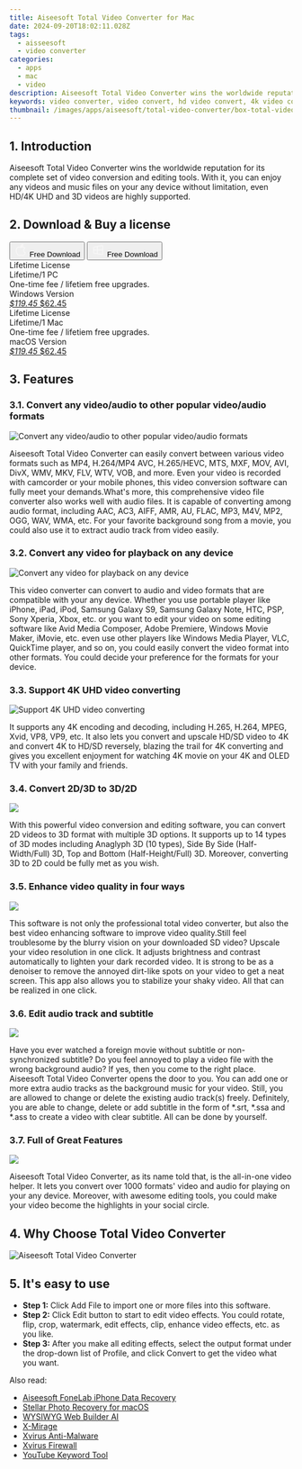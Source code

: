 ```yaml
---
title: Aiseesoft Total Video Converter for Mac
date: 2024-09-20T18:02:11.028Z
tags: 
  - aisseesoft
  - video converter
categories: 
  - apps
  - mac
  - video
description: Aiseesoft Total Video Converter wins the worldwide reputation for its complete set of video conversion and editing tools. With it, you can enjoy any videos and music files on your any device without limitation, even HD/4K UHD and 3D videos are highly supported.
keywords: video converter, video convert, hd video convert, 4k video convert, 3d video convert, video to audio, audio to video, video to device, video to player, video to editor, video to social media, video to youtube, video to facebook, video to instagram, video to twitter, video to tiktok, video to snapchat, video to whatsapp, video to wechat, video to line, video to viber, video to telegram, video to signal, video to kakaotalk, video to skype, video to zoom, video to discord, video to teams, video to slack, video to messenger, video to imessage, video to facetime, video to duo, video to wechat, video to line, video to viber, video to telegram, video to signal, video to kakaotalk, video to skype, video to zoom, video to discord, video to teams, video to slack, video to messenger, video to imessage, video to facetime, video to duo, video to wechat, video to line, video to viber, video to telegram, video to signal, video to kakaotalk, video to skype, video to zoom, video to discord, video to teams, video to slack, video to messenger, video to imessage, video to facetime, video to duo
thumbnail: /images/apps/aiseesoft/total-video-converter/box-total-video-converter-mac.png
---
```


## 1. Introduction

Aiseesoft Total Video Converter wins the worldwide reputation for its complete set of video conversion and editing tools. With it, you can enjoy any videos and music files on your any device without limitation, even HD/4K UHD and 3D videos are highly supported.

## 2. Download & Buy a license

<div class="mx-auto flex items-center justify-center space-x-4">
  <button 
  onclick="javascript:window.open('https://secure.2checkout.com/order/checkout.php?PRODS=4594445&QTY=1&COUPON=AISEOHC&DESIGN_TYPE=2&SHORT_FORM=1&AFFILIATE=108875&CART=1', '_blank');
    window.open('https://download.aiseesoft.com/mac/mac-video-converter-ultimate.zip', '_blank');void(0);"
  class="flex flex-row font-bold rounded-lg text-lg w-48 h-16 bg-[#FF8014] text-[#ffffff] items-center justify-center p-2">
    <svg width="24px" height="24px" viewBox="0 0 24 24" xmlns="http://www.w3.org/2000/svg" color="#ffffff" fill="none" stroke="currentColor" stroke-width="3" stroke-linecap="round" stroke-linejoin="round"><path d="M16 2C16.3632 4.17921 14.0879 5.83084 12.8158 6.57142C12.4406 6.78988 12.0172 6.5117 12.0819 6.08234C12.2993 4.63878 13.0941 2.00008 16 2Z" stroke="#f8f7f7" stroke-width="1.5"></path><path d="M9 6.5C9.89676 6.5 10.6905 6.69941 11.2945 6.92013C12.0563 7.19855 12.9437 7.19854 13.7055 6.92012C14.3094 6.6994 15.1032 6.5 15.9999 6.5C17.0852 6.5 18.4649 7.08889 19.4999 8.26666C16 11 17 15.5 20.269 16.6916C19.2253 19.5592 17.2413 21.5 15.4999 21.5C13.9999 21.5 14 20.8 12.5 20.8C11 20.8 11 21.5 9.5 21.5C7 21.5 4 17.5 4 12.5C4 8.5 7 6.5 9 6.5Z" stroke="#f8f7f7" stroke-width="1.5"></path></svg>    
    <span class="font-medium mx-auto">Free Download</span>  
  </button>
  <button 
  onclick="javascript:window.open('https://secure.2checkout.com/order/checkout.php?PRODS=4575878&QTY=1&COUPON=AISEOHC&DESIGN_TYPE=2&SHORT_FORM=1&AFFILIATE=108875&CART=1', '_blank');
    window.open('https://download.aiseesoft.com/video-converter-ultimate.exe', '_blank');void(0);"
  class="flex flex-row font-bold rounded-lg text-lg w-48 h-16 bg-[#FF8014] text-[#ffffff] items-center justify-center p-2">
    <svg width="24px" height="24px" viewBox="0 0 24 24" xmlns="http://www.w3.org/2000/svg" color="#ffffff" fill="none" stroke="currentColor" stroke-width="3" stroke-linecap="round" stroke-linejoin="round"><path d="M4 16.9865V7.01353C4 6.71792 4.21531 6.46636 4.50737 6.42072L19.3074 4.10822C19.6713 4.05137 20 4.33273 20 4.70103V19.299C20 19.6673 19.6713 19.9486 19.3074 19.8918L4.50737 17.5793C4.21531 17.5336 4 17.2821 4 16.9865Z" stroke="#f8f7f7" stroke-width="1.5"></path><path d="M4 12H20" stroke="#f8f7f7" stroke-width="1.5"></path><path d="M10.5 5.5V18.5" stroke="#f8f7f7" stroke-width="1.5"></path></svg>
    <span class="font-medium mx-auto">Free Download</span>  
  </button>
</div>

<div class="mx-auto flex items-center justify-center">
  <div class="m-8 grid grid-cols-1 gap-6 xl:grid-cols-2">
    <div class="flex w-full flex-col rounded-2xl bg-[#ffffff] text-[#374151] shadow-xl xl:w-96">
      <div class="flex h-full flex-col p-8">
        <div class="pb-6 text-3xl font-bold">Lifetime License</div>
        <div class="pb-12 text-lg">
          Lifetime/1 PC
          <div class="text-xs">One-time fee / lifetiem free upgrades.</div>
          <div class="text-xs">Windows Version</div>
        </div>
        <div class="flex flex-col gap-3 text-base"></div>
        <div class="flex flex-grow"></div>
        <div class="flex pt-10">
          <a href="https://secure.2checkout.com/order/checkout.php?PRODS=4575878&QTY=1&COUPON=AISEOHC&DESIGN_TYPE=2&SHORT_FORM=1&AFFILIATE=108875&CART=1" class="w-full transform cursor-pointer rounded-lg bg-[#7e22ce] p-3 text-center text-xl font-bold !text-[#ffffff] !no-underline transition-transform hover:bg-purple-800 active:scale-95"> 
           <em class="text-base line-through !text-[#c5c5c5]">$119.45</em>
            $62.45
          </a>
        </div>
      </div>
    </div>
    <div class="flex w-full flex-col rounded-2xl bg-[#ffffff] text-[#374151] shadow-xl xl:w-96">
      <div class="flex h-full flex-col p-8">
        <div class="pb-6 text-3xl font-bold">Lifetime License</div>
        <div class="pb-12 text-lg">
          Lifetime/1 Mac
          <div class="text-xs">One-time fee / lifetiem free upgrades.</div>
          <div class="text-xs">macOS Version</div>
        </div>
        <div class="flex flex-col gap-3 text-base"></div>
        <div class="flex flex-grow"></div>
        <div class="flex pt-10">
          <a href="https://secure.2checkout.com/order/checkout.php?PRODS=4594445&QTY=1&COUPON=AISEOHC&DESIGN_TYPE=2&SHORT_FORM=1&AFFILIATE=108875&CART=1" class="w-full transform cursor-pointer rounded-lg bg-[#7e22ce] p-3 text-center text-xl font-bold !text-[#ffffff] !no-underline transition-transform hover:bg-purple-800 active:scale-95">
           <em class="text-base line-through !text-[#c5c5c5]">$119.45</em>
            $62.45
          </a>
        </div>
      </div>
    </div>   
  </div>
</div>

## 3. Features

### 3.1. Convert any video/audio to other popular video/audio formats

![Convert any video/audio to other popular video/audio formats](/images/apps/aiseesoft/total-video-converter/convert-video-audio.png)

Aiseesoft Total Video Converter can easily convert between various video formats such as MP4, H.264/MP4 AVC, H.265/HEVC, MTS, MXF, MOV, AVI, DivX, WMV, MKV, FLV, WTV, VOB, and more. Even your video is recorded with camcorder or your mobile phones, this video conversion software can fully meet your demands.What's more, this comprehensive video file converter also works well with audio files. It is capable of converting among audio format, including AAC, AC3, AIFF, AMR, AU, FLAC, MP3, M4V, MP2, OGG, WAV, WMA, etc. For your favorite background song from a movie, you could also use it to extract audio track from video easily.

### 3.2. Convert any video for playback on any device

![Convert any video for playback on any device](/images/apps/aiseesoft/total-video-converter/playback-on-any-device.png)

This video converter can convert to audio and video formats that are compatible with your any device. Whether you use portable player like iPhone, iPad, iPod, Samsung Galaxy S9, Samsung Galaxy Note, HTC, PSP, Sony Xperia, Xbox, etc. or you want to edit your video on some editing software like Avid Media Composer, Adobe Premiere, Windows Movie Maker, iMovie, etc. even use other players like Windows Media Player, VLC, QuickTime player, and so on, you could easily convert the video format into other formats. You could decide your preference for the formats for your device.

### 3.3. Support 4K UHD video converting

![Support 4K UHD video converting](/images/apps/aiseesoft/total-video-converter/convert-4k.png)

It supports any 4K encoding and decoding, including H.265, H.264, MPEG, Xvid, VP8, VP9, etc. It also lets you convert and upscale HD/SD video to 4K and convert 4K to HD/SD reversely, blazing the trail for 4K converting and gives you excellent enjoyment for watching 4K movie on your 4K and OLED TV with your family and friends.

### 3.4. Convert 2D/3D to 3D/2D

![](/images/apps/aiseesoft/total-video-converter/convert-3d.png)

With this powerful video conversion and editing software, you can convert 2D videos to 3D format with multiple 3D options. It supports up to 14 types of 3D modes including Anaglyph 3D (10 types), Side By Side (Half-Width/Full) 3D, Top and Bottom (Half-Height/Full) 3D. Moreover, converting 3D to 2D could be fully met as you wish.

### 3.5. Enhance video quality in four ways

![](/images/apps/aiseesoft/total-video-converter/enhance-video.png)

This software is not only the professional total video converter, but also the best video enhancing software to improve video quality.Still feel troublesome by the blurry vision on your downloaded SD video? Upscale your video resolution in one click. It adjusts brightness and contrast automatically to lighten your dark recorded video. It is strong to be as a denoiser to remove the annoyed dirt-like spots on your video to get a neat screen. This app also allows you to stabilize your shaky video. All that can be realized in one click.

### 3.6. Edit audio track and subtitle

![](/images/apps/aiseesoft/total-video-converter/edit-audio-subtitle.png)

Have you ever watched a foreign movie without subtitle or non-synchronized subtitle? Do you feel annoyed to play a video file with the wrong background audio? If yes, then you come to the right place. Aiseesoft Total Video Converter opens the door to you. You can add one or more extra audio tracks as the background music for your video. Still, you are allowed to change or delete the existing audio track(s) freely. Definitely, you are able to change, delete or add subtitle in the form of *.srt, *.ssa and *.ass to create a video with clear subtitle. All can be done by yourself.

### 3.7. Full of Great Features

![](/images/apps/aiseesoft/total-video-converter/full-of-great-features.png)

Aiseesoft Total Video Converter, as its name told that, is the all-in-one video helper. It lets you convert over 1000 formats' video and audio for playing on your any device. Moreover, with awesome editing tools, you could make your video become the highlights in your social circle.

## 4. Why Choose Total Video Converter

![Aiseesoft Total Video Converter](/images/apps/aiseesoft/total-video-converter/why-choose-total-video-converter.png)

## 5. It's easy to use

- **Step 1:** Click Add File to import one or more files into this software.
- **Step 2:** Click Edit button to start to edit video effects. You could rotate, flip, crop, watermark, edit effects, clip, enhance video effects, etc. as you like.
- **Step 3:** After you make all editing effects, select the output format under the drop-down list of Profile, and click Convert to get the video what you want.

<ins class="adsbygoogle"
    style="display:block"
    data-ad-format="autorelaxed"
    data-ad-client="ca-pub-7571918770474297"
    data-ad-slot="1223367746"></ins>

<span class="atpl-alsoreadstyle">Also read:</span>
<div><ul>
<li><a href="https://tools.techidaily.com/aiseesoft-iphone-data-recovery/"><u>Aiseesoft FoneLab iPhone Data Recovery</u></a></li>
<li><a href="https://tools.techidaily.com/stellar-photo-recovery-for-mac/"><u>Stellar Photo Recovery for macOS</u></a></li>
<li><a href="https://tools.techidaily.com/wysiwygwebbuilder/download/"><u>WYSIWYG Web Builder AI</u></a></li>
<li><a href="https://tools.techidaily.com/x-mirage/download/"><u>X-Mirage</u></a></li>
<li><a href="https://tools.techidaily.com/xvirus/antimalware/"><u>Xvirus Anti-Malware</u></a></li>
<li><a href="https://tools.techidaily.com/xvirus/firewall/"><u>Xvirus Firewall</u></a></li>
<li><a href="https://tools.techidaily.com/link-assistant/keyword-research/youtube-keyword-tool/"><u>YouTube Keyword Tool</u></a></li>
</ul></div>

